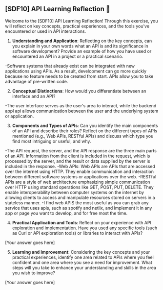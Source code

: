 ## [SDF10] API Learning Reflection 🧠

Welcome to the [SDF10] API Learning Reflection! Through this exercise, you will reflect on key concepts, practical experiences, and the tools you've encountered or used in API interactions.

1. **Understanding and Application**: Reflecting on the key concepts, can you explain in your own words what an API is and its significance in software development? Provide an example of how you have used or encountered an API in a project or a practical scenario.

-Software systems that already exist can be integrated with new applications using APIs. As a result, development can go more quickly because no feature needs to be created from start. APIs allow you to take advantage of pre-written code.

2. **Conceptual Distinctions**: How would you differentiate between an interface and an API? 

-The user interface serves as the user's area to interact, while the backend appl api allows communication between the user and the underlying system or application.

3. **Components and Types of APIs**: Can you identify the main components of an API and describe their roles? Reflect on the different types of APIs mentioned (e.g., Web APIs, RESTful APIs) and discuss which type you find most intriguing or useful, and why.

-The API request, the server, and the API response are the three main parts of an API. Information from the client is included in the request, which is processed by the server, and the result or data supplied by the server is included in the response.
-Web APIs: Web APIs are APIs that are accessed over the internet using HTTP. They enable communication and interaction between different software systems or applications over the web. 
-RESTful APIs are a style of web architecture emphasizing simple communication over HTTP using standard operations like GET, POST, PUT, DELETE. They enable interoperability between computer systems on the internet by allowing clients to access and manipulate resources stored on servers in a stateless manner.
-I find web APIS the most useful as you can grab any service that uses apis, such as spotify and netlix, and implement it in any app or page you want to develop, and for free most the time.

4. **Practical Application and Tools**: Reflect on your experience with API exploration and implementation. Have you used any specific tools (such as Curl or API exploration tools) or libraries to interact with APIs? 

[Your answer goes here]

5. **Learning and Improvement**: Considering the key concepts and your practical experiences, identify one area related to APIs where you feel confident and one area where you see a need for improvement. What steps will you take to enhance your understanding and skills in the area you wish to improve?

[Your answer goes here]
